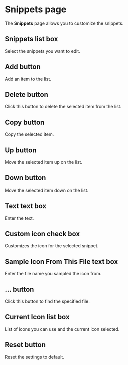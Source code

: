 # Snippets page

The **Snippets** page allows you to customize the snippets.

## Snippets list box

Select the snippets you want to edit.

## Add button

Add an item to the list.

## Delete button

Click this button to delete the selected item from the list.

## Copy button

Copy the selected item.

## Up button

Move the selected item up on the list.

## Down button

Move the selected item down on the list.

## Text text box

Enter the text.

## Custom icon check box

Customizes the icon for the selected snippet.

## Sample Icon From This File text box

Enter the file name you sampled the icon from.

## ... button

Click this button to find the specified file.

## Current Icon list box

List of icons you can use and the current icon selected.

## Reset button

Reset the settings to default.

